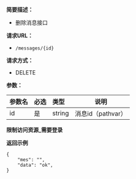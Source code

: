 
    
**简要描述：** 

- 删除消息接口

**请求URL：** 
- ` /messages/{id} `
  
**请求方式：**
- DELETE 

**参数：** 

|参数名|必选|类型|说明|
|:----    |:---|:----- |-----   |
|id|是|string|消息id（pathvar）|


**限制访问资源_需要登录**

 **返回示例**

``` 
{
	"mes": "",
	"data": "ok",
}
```
